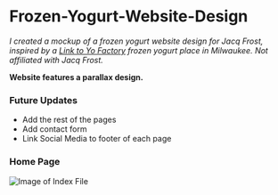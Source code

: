# Frozen-Yogurt-Website-Design
*I created a mockup of a frozen yogurt website design for Jacq Frost, inspired by a [Link to Yo Factory](http://www.yofactoryyogurt.com "Yo Factory") frozen yogurt place in Milwaukee. Not affiliated with Jacq Frost.*

**Website features a parallax design.**

### Future Updates

* Add the rest of the pages
* Add contact form
* Link Social Media to footer of each page

### Home Page

![Image of Index File](res/markdown/images/index.gif)
